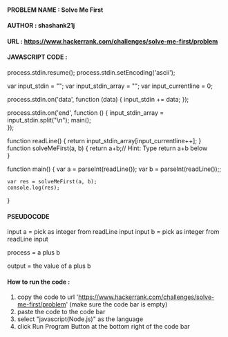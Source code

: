 
#### PROBLEM NAME : Solve Me First
#### AUTHOR : shashank21j
#### URL : https://www.hackerrank.com/challenges/solve-me-first/problem
#### JAVASCRIPT CODE :
process.stdin.resume();
process.stdin.setEncoding('ascii');

var input_stdin = "";
var input_stdin_array = "";
var input_currentline = 0;

process.stdin.on('data', function (data) {
    input_stdin += data;
});

process.stdin.on('end', function () {
    input_stdin_array = input_stdin.split("\n");
    main();    
});

function readLine() {
    return input_stdin_array[input_currentline++];
}
function solveMeFirst(a, b) {
  return a+b;// Hint: Type return a+b below   
}

function main() {
    var a = parseInt(readLine());
    var b = parseInt(readLine());;

    var res = solveMeFirst(a, b);
    console.log(res);
}

#### PSEUDOCODE
input a = pick as integer from readLine input
input b = pick as integer from readLine input

process = a plus b

output = the value of a plus b

#### How to run the code :
1. copy the code to url 'https://www.hackerrank.com/challenges/solve-me-first/problem' (make sure the code bar is empty)
2. paste the code to the code bar
3. select "javascript(Node.js)" as the language
4. click Run Program Button at the bottom right of the code bar

